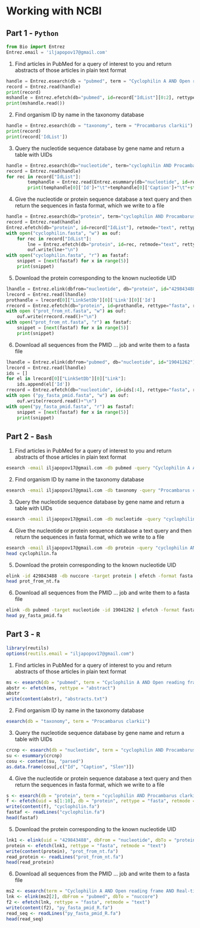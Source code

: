# Working with NCBI

## Part 1 - `Python`

```python
from Bio import Entrez
Entrez.email = 'iljapopov17@gmail.com'
```

1) Find articles in PubMed for a query of interest to you and return abstracts of those articles in plain text format

```python
handle = Entrez.esearch(db = "pubmed", term = "Cyclophilin A AND Open reading frame AND Real-time PCR")
record = Entrez.read(handle)
print(record)
mshandle = Entrez.efetch(db="pubmed", id=record["IdList"][0:2], rettype="abstract", retmode="text")
print(mshandle.read())
```

2) Find organism ID by name in the taxonomy database

```python
handle = Entrez.esearch(db = "taxonomy", term = "Procambarus clarkii") record = Entrez.read(handle)
print(record)
print(record['IdList'])
```

3) Query the nucleotide sequence database by gene name and return a table with UIDs

```python
handle = Entrez.esearch(db="nucleotide", term="cyclophilin AND Procambarus clarkii[orgn]")
record = Entrez.read(handle)
for rec in record["IdList"]:
        temphandle = Entrez.read(Entrez.esummary(db="nucleotide", id=rec, retmode="text"))
        print(temphandle[0]['Id']+"\t"+temphandle[0]['Caption']+"\t"+str(int(temphandle[0]['Length'])))#+"\n")
```

4) Give the nucleotide or protein sequence database a text query and then return the sequences in fasta format, which we write to a file

```python
handle = Entrez.esearch(db="protein", term="cyclophilin AND Procambarus clarkii[orgn]")
record = Entrez.read(handle)
Entrez.efetch(db="protein", id=record["IdList"], retmode="text", rettype="fasta").read()
with open("cyclophilin.fasta", "w") as ouf:
    for rec in record["IdList"]:
        lne = Entrez.efetch(db="protein", id=rec, retmode="text", rettype="fasta").read()
        ouf.write(lne+"\n")
with open("cyclophilin.fasta", "r") as fastaf:
    snippet = [next(fastaf) for x in range(5)]
    print(snippet)
```

5) Download the protein corresponding to the known nucleotide UID

```python
lhandle = Entrez.elink(dbfrom="nucleotide", db="protein", id="429843488") 
lrecord = Entrez.read(lhandle)
prothandle = lrecord[0]["LinkSetDb"][0]['Link'][0]['Id']
rrecord = Entrez.efetch(db="protein", id=prothandle, rettype="fasta", retmode="text")
with open ("prot_from_nt.fasta", "w") as ouf:
    ouf.write(rrecord.read()+"\n")
with open("prot_from_nt.fasta", "r") as fastaf:
    snippet = [next(fastaf) for x in range(5)]
    print(snippet)
```

6) Download all sequences from the PMID ... job and write them to a fasta file

```python
lhandle = Entrez.elink(dbfrom="pubmed", db="nucleotide", id="19041262")
lrecord = Entrez.read(lhandle)
ids = []
for el in lrecord[0]["LinkSetDb"][0]["Link"]:
    ids.append(el['Id'])
rrecord = Entrez.efetch(db="nucleotide", id=ids[:4], rettype="fasta", retmode="text")
with open ("py_fasta_pmid.fasta", "w") as ouf:
    ouf.write(rrecord.read()+"\n")
with open("py_fasta_pmid.fasta", "r") as fastaf:
    snippet = [next(fastaf) for x in range(5)]
    print(snippet)
```

## Part 2 - `Bash`

1) Find articles in PubMed for a query of interest to you and return abstracts of those articles in plain text format

```bash
esearch -email iljapopov17@gmail.com -db pubmed -query "Cyclophilin A AND Open reading frame AND Real-time PCR" | efetch -mode text -format abstract
```

2) Find organism ID by name in the taxonomy database

```bash
esearch -email iljapopov17@gmail.com -db taxonomy -query "Procambarus clarkii" | esummary | grep TaxId
```

3) Query the nucleotide sequence database by gene name and return a table with UIDs

```bash
esearch -email iljapopov17@gmail.com -db nucleotide -query "cyclophilin AND Procambarus clarkii[orgn]" | esummary -mode xml | xtract -pattern DocumentSummary -element Id Caption Slen
```

4) Give the nucleotide or protein sequence database a text query and then return the sequences in fasta format, which we write to a file

```bash
esearch -email iljapopov17@gmail.com -db protein -query "cyclophilin AND Procambarus clarkii[orgn]" | efetch -format fasta -mode text >cyclophilin.fa
head cyclophilin.fa
```

5) Download the protein corresponding to the known nucleotide UID

```bash
elink -id 429843488 -db nuccore -target protein | efetch -format fasta -mode text > prot_from_nt.fa
head prot_from_nt.fa
```

6) Download all sequences from the PMID ... job and write them to a fasta file

```bash
elink -db pubmed -target nucleotide -id 19041262 | efetch -format fasta -mode text > py_fasta_pmid.fa
head py_fasta_pmid.fa
```

## Part 3 - `R`

```r
library(reutils)
options(reutils.email = "iljapopov17@gmail.com")
```

1) Find articles in PubMed for a query of interest to you and return abstracts of those articles in plain text format

```r
ms <- esearch(db = "pubmed", term = "Cyclophilin A AND Open reading frame AND Real-time PCR")
abstr <- efetch(ms, rettype = "abstract")
abstr
write(content(abstr), "abstracts.txt")
```

2) Find organism ID by name in the taxonomy database

```r
esearch(db = "taxonomy", term = "Procambarus clarkii")
```

3) Query the nucleotide sequence database by gene name and return a table with UIDs

```r
crcnp <- esearch(db = "nucleotide", term = "cyclophilin AND Procambarus clarkii[orgn]") 
su <- esummary(crcnp)
cosu <- content(su, "parsed")
as.data.frame(cosu[,c("Id", "Caption", "Slen")])
```

4) Give the nucleotide or protein sequence database a text query and then return the sequences in fasta format, which we write to a file

```r
s <- esearch(db = "protein", term = "cyclophilin AND Procambarus clarkii[orgn]") 
f <- efetch(uid = s[1:10], db = "protein", rettype = "fasta", retmode = "text")
write(content(f), "cyclophilin.fa")
fastaf <- readLines("cyclophilin.fa")
head(fastaf)
```

5) Download the protein corresponding to the known nucleotide UID

```r
lnk1 <- elink(uid = "429843488", dbFrom = "nucleotide", dbTo = "protein")
protein <- efetch(lnk1, rettype = "fasta", retmode = "text")
write(content(protein), "prot_from_nt.fa")
read_protein <- readLines("prot_from_nt.fa")
head(read_protein)
```

6) Download all sequences from the PMID ... job and write them to a fasta file

```r
ms2 <- esearch(term = "Cyclophilin A AND Open reading frame AND Real-time PCR", db = "pubmed")
lnk <- elink(ms2[2], dbFrom = "pubmed", dbTo = "nuccore")
f2 <- efetch(lnk, rettype = "fasta", retmode = "text")
write(content(f2), "py_fasta_pmid_R.fa")
read_seq <- readLines("py_fasta_pmid_R.fa")
head(read_seq)
```
